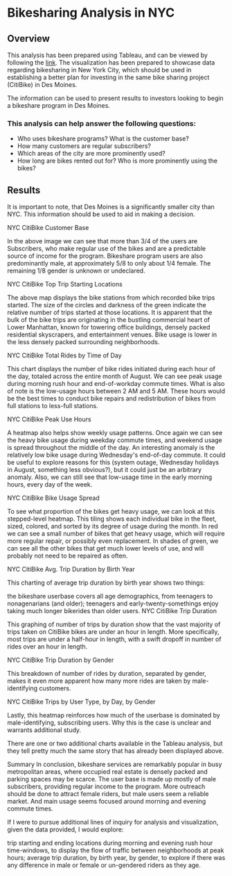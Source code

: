 # Bikesharing Analysis in NYC

## Overview
This analysis has been prepared using Tableau, and can be viewed by following the [link](https://public.tableau.com/app/profile/kf3279/viz/NYCCitiBikeAnalysis_16550886886290/NYCCitiBikeAnalysis?publish=yes). The visualization has been prepared to showcase data regarding bikesharing in New York City, which should be used in establishing a better plan for investing in the same bike sharing project (CitiBike) in Des Moines.

The information can be used to present results to investors looking to begin a bikeshare program in Des Moines.

### This analysis can help answer the following questions:
- Who uses bikeshare programs? What is the customer base? 
- How many customers are regular subscribers?
- Which areas of the city are more prominently used? 
- How long are bikes rented out for? Who is more prominently using the bikes? 

## Results
It is important to note, that Des Moines is a significantly smaller city than NYC. This information should be used to aid in making a decision. 

NYC CitiBike Customer Base



In the above image we can see that more than 3/4 of the users are Subscribers, who make regular use of the bikes and are a predictable source of income for the program. Bikeshare program users are also predominantly male, at approximately 5/8 to only about 1/4 female. The remaining 1/8 gender is unknown or undeclared.

NYC CitiBike Top Trip Starting Locations

The above map displays the bike stations from which recorded bike trips started. The size of the circles and darkness of the green indicate the relative number of trips started at those locations. It is apparent that the bulk of the bike trips are originating in the bustling commercial heart of Lower Manhattan, known for towering office buildings, densely packed residential skyscrapers, and entertainment venues. Bike usage is lower in the less densely packed surrounding neighborhoods.

NYC CitiBike Total Rides by Time of Day

This chart displays the number of bike rides initiated during each hour of the day, totaled across the entire month of August. We can see peak usage during morning rush hour and end-of-workday commute times. What is also of note is the low-usage hours between 2 AM and 5 AM. These hours would be the best times to conduct bike repairs and redistribution of bikes from full stations to less-full stations.

NYC CitiBike Peak Use Hours

A heatmap also helps show weekly usage patterns. Once again we can see the heavy bike usage during weekday commute times, and weekend usage is spread throughout the middle of the day. An interesting anomaly is the relatively low bike usage during Wednesday's end-of-day commute. It could be useful to explore reasons for this (system outage, Wednesday holidays in August, something less obvious?), but it could just be an arbitrary anomaly. Also, we can still see that low-usage time in the early morning hours, every day of the week.

NYC CitiBike Bike Usage Spread

To see what proportion of the bikes get heavy usage, we can look at this stepped-level heatmap. This tiling shows each individual bike in the fleet, sized, colored, and sorted by its degree of usage during the month. In red we can see a small number of bikes that get heavy usage, which will require more regular repair, or possibly even replacement. In shades of green, we can see all the other bikes that get much lower levels of use, and will probably not need to be repaired as often.

NYC CitiBike Avg. Trip Duration by Birth Year

This charting of average trip duration by birth year shows two things:

the bikeshare userbase covers all age demographics, from teenagers to nonagenarians (and older);
teenagers and early-twenty-somethings enjoy taking much longer bikerides than older users.
NYC CitiBike Trip Duration

This graphing of number of trips by duration show that the vast majority of trips taken on CitiBike bikes are under an hour in length. More specifically, most trips are under a half-hour in length, with a swift dropoff in number of rides over an hour in length.

NYC CitiBike Trip Duration by Gender

This breakdown of number of rides by duration, separated by gender, makes it even more apparent how many more rides are taken by male-identifying customers.

NYC CitiBike Trips by User Type, by Day, by Gender

Lastly, this heatmap reinforces how much of the userbase is dominated by male-identifying, subscribing users. Why this is the case is unclear and warrants additional study.

There are one or two additional charts available in the Tableau analysis, but they tell pretty much the same story that has already been displayed above.

Summary
In conclusion, bikeshare services are remarkably popular in busy metropolitan areas, where occupied real estate is densely packed and parking spaces may be scarce. The user base is made up mostly of male subscribers, providing regular income to the program. More outreach should be done to attract female riders, but male users seem a reliable market. And main usage seems focused around morning and evening commute times.

If I were to pursue additional lines of inquiry for analysis and visualization, given the data provided, I would explore:

trip starting and ending locations during morning and evening rush hour time-windows, to display the flow of traffic between neighborhoods at peak hours;
average trip duration, by birth year, by gender, to explore if there was any difference in male or female or un-gendered riders as they age.
